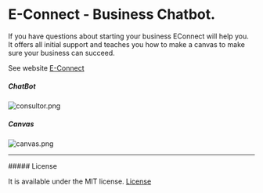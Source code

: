 # E-Connect - Business Chatbot.

If you have questions about starting your business EConnect will help you. 
It offers all initial support and teaches you how to make a canvas to make sure your business can succeed.

See website [E-Connect](http://hackauol02.xyz/##message-0)

##### ChatBot
![consultor.png](https://s21.postimg.org/6sxgjnu5z/connect.png)

##### Canvas
![canvas.png](https://s21.postimg.org/fp88nlks7/canvas.png)

<hr>
##### License

It is available under the MIT license.
[License](https://opensource.org/licenses/mit-license.php)
